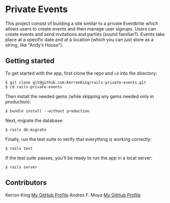 # Private Events

  This project consist of building a site similar to a private Eventbrite which allows users to create events and then manage user signups. Users can create events and send invitations and parties (sound familiar?). Events take place at a specific date and at a location (which you can just store as a string, like “Andy’s House”).

## Getting started
  
  To get started with the app, first clone the repo and `cd` into the directory:
  
  ```
  $ git clone git@github.com:KerronKing/rails-private-events.git
  $ cd rails-private-events
  ```
  
  Then install the needed gems (while skipping any gems needed only in production):
  
  ```
  $ bundle install --without production
  ```
  
  Next, migrate the database:
  
  ```
  $ rails db:migrate
  ```
  
  Finally, run the test suite to verify that everything is working correctly:
  
  ```
  $ rails test
  ```
  
  If the test suite passes, you'll be ready to run the app in a local server:
  
  ```
  $ rails server
  ```

## Contributors

Kerron King [My GitHub Profile](https://github.com/KerronKing)
Andres F. Moya [My GitHub Profile](https://github.com/AndresFMoya)